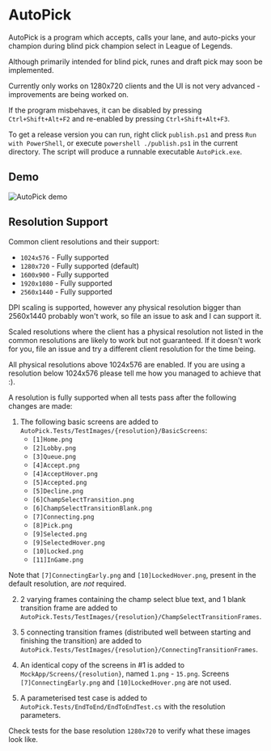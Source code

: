 # AutoPick
AutoPick is a program which accepts, calls your lane, and auto-picks your champion during blind pick champion select in League of Legends.

Although primarily intended for blind pick, runes and draft pick may soon be implemented.

Currently only works on 1280x720 clients and the UI is not very advanced - improvements are being worked on.

If the program misbehaves, it can be disabled by pressing `Ctrl+Shift+Alt+F2` and re-enabled by pressing `Ctrl+Shift+Alt+F3`.

To get a release version you can run, right click `publish.ps1` and press `Run with PowerShell`, or execute `powershell ./publish.ps1` in the current directory. The script will produce a runnable executable `AutoPick.exe`.

## Demo
![AutoPick demo](demo.gif)

## Resolution Support
Common client resolutions and their support:
- `1024x576` - Fully supported
- `1280x720` - Fully supported (default)
- `1600x900` - Fully supported
- `1920x1080` - Fully supported
- `2560x1440` - Fully supported

DPI scaling is supported, however any physical resolution bigger than 2560x1440 probably won't work, so file an issue to ask and I can support it.

Scaled resolutions where the client has a physical resolution not listed in the common resolutions are likely to work but not guaranteed. If it doesn't work for you, file an issue and try a different client resolution for the time being.

All physical resolutions above 1024x576 are enabled. If you are using a resolution below 1024x576 please tell me how you managed to achieve that :).

A resolution is fully supported when all tests pass after the following changes are made:
1. The following basic screens are added to `AutoPick.Tests/TestImages/{resolution}/BasicScreens`:
   - `[1]Home.png`
   - `[2]Lobby.png`
   - `[3]Queue.png`
   - `[4]Accept.png`
   - `[4]AcceptHover.png`
   - `[5]Accepted.png`
   - `[5]Decline.png`
   - `[6]ChampSelectTransition.png`
   - `[6]ChampSelectTransitionBlank.png`
   - `[7]Connecting.png`
   - `[8]Pick.png`
   - `[9]Selected.png`
   - `[9]SelectedHover.png`
   - `[10]Locked.png`
   - `[11]InGame.png`
  
  Note that `[7]ConnectingEarly.png` and `[10]LockedHover.png`, present in the default resolution, are _not_ required.

2. 2 varying frames containing the champ select blue text, and 1 blank transition frame are added to `AutoPick.Tests/TestImages/{resolution}/ChampSelectTransitionFrames`.

3. 5 connecting transition frames (distributed well between starting and finishing the transition) are added to `AutoPick.Tests/TestImages/{resolution}/ConnectingTransitionFrames`.

4. An identical copy of the screens in #1 is added to `MockApp/Screens/{resolution}`, named `1.png` - `15.png`. Screens `[7]ConnectingEarly.png` and `[10]LockedHover.png` are not used.

5. A parameterised test case is added to `AutoPick.Tests/EndToEnd/EndToEndTest.cs` with the resolution parameters.

Check tests for the base resolution `1280x720` to verify what these images look like.
